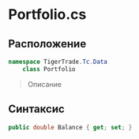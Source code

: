
# Portfolio.cs
## Расположение
```csharp
namespace TigerTrade.Tc.Data  
    class Portfolio
```

> Описание

## Синтаксис
```csharp
public double Balance { get; set; }
```
